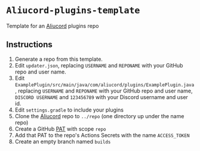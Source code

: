 # `Aliucord-plugins-template`

Template for an [Aliucord](https://github.com/Aliucord) plugins repo

## Instructions

1. Generate a repo from this template.
2. Edit `updater.json`, replacing `USERNAME` and `REPONAME` with your GitHub repo and user name.
3. Edit `ExamplePlugin/src/main/java/com/aliucord/plugins/ExamplePlugin.java`, replacing `USERNAME` and `REPONAME` with your GitHub repo and user name, `DISCORD USERNAME` and `123456789` with your Discord username and user id.
4. Edit `settings.gradle` to include your plugins
5. Clone the [Aliucord](https://github.com/Aliucord) repo to `../repo` (one directory up under the name repo)
6. Create a GitHub [PAT](https://github.com/settings/tokens) with scope `repo`
7. Add that PAT to the repo's Actions Secrets with the name `ACCESS_TOKEN`
8. Create an empty branch named `builds`
